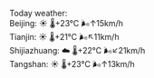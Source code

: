 Today weather:  
Beijing: ☀️   🌡️+23°C 🌬️↑15km/h  
Tianjin: ☀️   🌡️+21°C 🌬️↖11km/h  
Shijiazhuang: ☁️   🌡️+22°C 🌬️↙21km/h  
Tangshan: ☀️   🌡️+23°C 🌬️↑13km/h  

